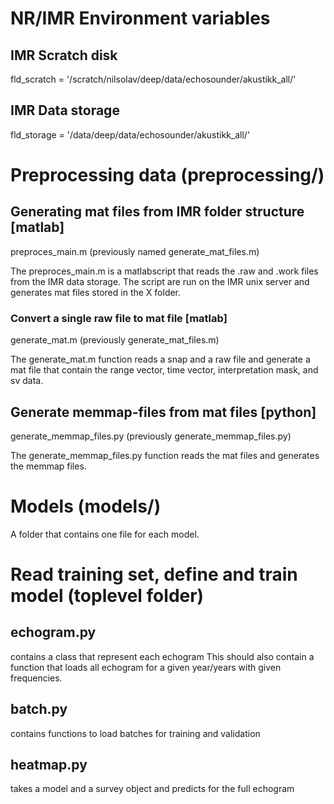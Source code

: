 # NR/IMR Environment variables


## IMR Scratch disk
fld_scratch = '/scratch/nilsolav/deep/data/echosounder/akustikk_all/'

## IMR Data storage
fld_storage = '/data/deep/data/echosounder/akustikk_all/'

# Preprocessing data (preprocessing/)

## Generating mat files from IMR folder structure [matlab]

preproces_main.m (previously named generate_mat_files.m)

The preproces_main.m is a matlabscript that reads the .raw and .work files from the 
IMR data storage. The script are run on the IMR unix server and generates mat files stored in the 
X folder.

### Convert a single raw file to mat file [matlab]

generate_mat.m (previously generate_mat_files.m)

The generate_mat.m function reads a snap and a raw file and generate a mat file that contain the range vector, 
time vector, interpretation mask, and sv data.

## Generate memmap-files from mat files [python]

generate_memmap_files.py (previously generate_memmap_files.py)

The generate_memmap_files.py function reads the mat files and generates the memmap files.

# Models (models/)
A folder that contains one file for each model.

# Read training set, define and train model (toplevel folder)

## echogram.py
contains a class that represent each echogram 
This should also contain a function that loads all echogram for a given year/years with given frequencies.

## batch.py
contains functions to load batches for training and validation

## heatmap.py
takes a model and a survey object and predicts for the full echogram


